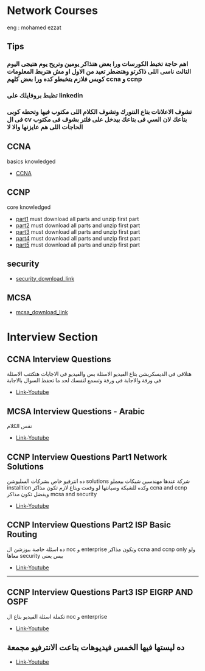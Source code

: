 # Network Courses 

eng : mohamed ezzat


## Tips

### اهم حاجة تخبط الكورسات ورا بعض هتذاكر يومين وتريح يوم هتيجى اليوم التالت ناسى اللى ذاكرتو وهتضطر تعيد من الاول او مش هتربط المعلومات كويس فلازم يتخبطو كده ورا بعض كلهم ccna و ccnp  

### تظبط بروفايلك على linkedin

### تشوف الاعلانات بتاع النتورك وتشوف الكلام اللى مكتوب فيها وتحطه كوبى فى ال cv بتاعك لان السي فى بتاعك بيدخل على فلتر بشوف فى مكتوب  الحاجات اللى هم عايزنها والا لا
## CCNA

basics knowledged 

* [CCNA](https://drive.google.com/file/d/1-6aKieWgh1riRujeNQUIa6VzZvf7uEA0/view?usp=sharing)

## CCNP

core knowledged 

* [part1](https://drive.google.com/file/d/1NiOmI44l3C-UdeMQZ_3ni4HEgis0VcAN/view?usp=sharing) must download all parts and unzip first part 
* [part2](https://drive.google.com/file/d/1xFI5GFcDbYCeYIyUkQsWo-paRNzR5TLc/view?usp=sharing) must download all parts and unzip first part 
* [part3](https://drive.google.com/file/d/1xYUIk2EdXhUB-cOzxyC02hwDcwTNjQDu/view?usp=share_link) must download all parts and unzip first part 
* [part4](https://drive.google.com/file/d/1bhYOYESkF_adtRz2sVpqJxZFH4hXeuqK/view?usp=sharing) must download all parts and unzip first part 
* [part5](https://drive.google.com/file/d/1A7ugPPLGZCFG1dlCQxvL9_sesL8jBMIL/view?usp=sharing) must download all parts and unzip first part 
  
## security


* [security_download_link](https://drive.google.com/file/d/14WXa8_s0NVWR0Iec7ut_JZRZN_QBhVJq/view?usp=share_link)

## MCSA


* [mcsa_download_link](https://drive.google.com/file/d/1j_Cf2_wpJjZ6ZaNbliI3uYKUIobJqr6Z/view?usp=share_link)

# Interview Section


## CCNA Interview Questions

هتلاقى فى الديسكربشن بتاع الفيديو الاسئلة بس
والفيديو فى الاجابات هتكتتب الاسئلة فى ورقة والاجابة فى ورقة وتسمع لنفسك لحد ما تحفظ السوال بالاجابة
* [Link-Youtube](https://www.youtube.com/watch?v=Elf6I_560VQ&t=194s)


## MCSA Interview Questions - Arabic
نفس الكلام
* [Link-Youtube](https://www.youtube.com/watch?v=_td28bLet6o&t=2s)


## CCNP Interview Questions Part1 Network Solutions
ده انترفيو خاص بشركات السليوشن solutions شركة عندها مهندسين شبكات بيعملو installtion وكده للشبكة وصيانتها لو وقعت وبتاع لازم تكون مذاكر ccna and ccnp ويفضل تكون مذاكر mcsa and security 
* [Link-Youtube](https://www.youtube.com/watch?v=59DT4np_VN8&list=PLmtwyhhbARk_zSiVEifI5As7bZqUG1BIL&index=5&t=2s)


## CCNP Interview Questions Part2 ISP Basic Routing
ده اسئلة خاصة ببوزشن ال noc و enterprise  وتكون مذاكر  ccna and ccnp only ولو معاها security بيس يعنى 
* [Link-Youtube](https://www.youtube.com/watch?v=PS6uuzECB-I&list=PLmtwyhhbARk_zSiVEifI5As7bZqUG1BIL&index=6)

--------------
## CCNP Interview Questions Part3 ISP EIGRP AND OSPF
تكملة اسئلة الفيديو بتاع ال noc و enterprise 
* [Link-Youtube](https://www.youtube.com/watch?v=jF0wkm7lsh0&list=PLmtwyhhbARk_zSiVEifI5As7bZqUG1BIL&index=2)



## ده ليستها فيها الخمس فيديوهات بتاعت الانترفيو مجمعة
* [Link-Youtube](https://www.youtube.com/playlist?list=PLmtwyhhbARk_zSiVEifI5As7bZqUG1BIL)


